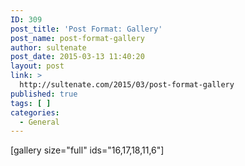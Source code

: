 ```yaml
---
ID: 309
post_title: 'Post Format: Gallery'
post_name: post-format-gallery
author: sultenate
post_date: 2015-03-13 11:40:20
layout: post
link: >
  http://sultenate.com/2015/03/post-format-gallery
published: true
tags: [ ]
categories:
  - General
---
```

[gallery size="full" ids="16,17,18,11,6"]